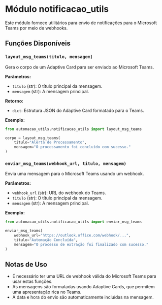 # Módulo notificacao_utils

Este módulo fornece utilitários para envio de notificações para o Microsoft Teams por meio de webhooks.

## Funções Disponíveis

### `layout_msg_teams(titulo, mensagem)`

Gera o corpo de um Adaptive Card para ser enviado ao Microsoft Teams.

**Parâmetros:**
- `titulo` (str): O título principal da mensagem.
- `mensagem` (str): A mensagem principal.

**Retorno:**
- `dict`: Estrutura JSON do Adaptive Card formatado para o Teams.

**Exemplo:**
```python
from automacao_utils.notificacao_utils import layout_msg_teams

corpo = layout_msg_teams(
    titulo="Alerta de Processamento", 
    mensagem="O processamento foi concluído com sucesso."
)
```

### `enviar_msg_teams(webhook_url, titulo, mensagem)`

Envia uma mensagem para o Microsoft Teams usando um webhook.

**Parâmetros:**
- `webhook_url` (str): URL do webhook do Teams.
- `titulo` (str): O título principal da mensagem.
- `mensagem` (str): A mensagem principal.

**Exemplo:**
```python
from automacao_utils.notificacao_utils import enviar_msg_teams

enviar_msg_teams(
    webhook_url="https://outlook.office.com/webhook/...",
    titulo="Automação Concluída",
    mensagem="O processo de extração foi finalizado com sucesso."
)
```

## Notas de Uso

- É necessário ter uma URL de webhook válida do Microsoft Teams para usar estas funções.
- As mensagens são formatadas usando Adaptive Cards, que permitem uma apresentação rica no Teams.
- A data e hora do envio são automaticamente incluídas na mensagem.
